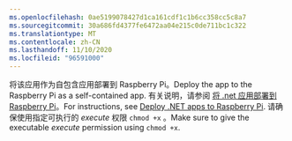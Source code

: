 ```yaml
---
ms.openlocfilehash: 0ae5199078427d1ca161cdf1c1b6cc358cc5c8a7
ms.sourcegitcommit: 30a686fd4377fe6472aa04e215c0de711bc1c322
ms.translationtype: MT
ms.contentlocale: zh-CN
ms.lasthandoff: 11/10/2020
ms.locfileid: "96591000"
---
```

<span data-ttu-id="42f52-101">将该应用作为自包含应用部署到 Raspberry Pi。</span><span class="sxs-lookup"><span data-stu-id="42f52-101">Deploy the app to the Raspberry Pi as a self-contained app.</span></span> <span data-ttu-id="42f52-102">有关说明，请参阅 [将 .net 应用部署到 Raspberry Pi](../deployment.md#deploying-a-self-contained-app)。</span><span class="sxs-lookup"><span data-stu-id="42f52-102">For instructions, see [Deploy .NET apps to Raspberry Pi](../deployment.md#deploying-a-self-contained-app).</span></span> <span data-ttu-id="42f52-103">请确保使用指定可执行的 *execute* 权限 `chmod +x` 。</span><span class="sxs-lookup"><span data-stu-id="42f52-103">Make sure to give the executable *execute* permission using `chmod +x`.</span></span>
